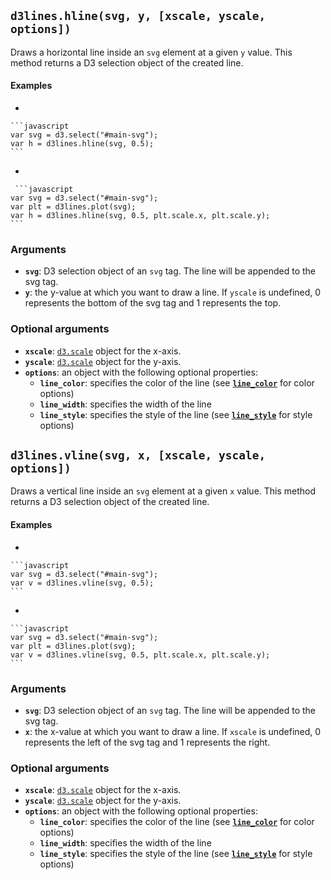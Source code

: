 ## <a name="hline"></a>`d3lines.hline(svg, y, [xscale, yscale, options])`

Draws a horizontal line inside an `svg` element at a given `y` value.
This method returns a D3 selection object of the created line.

#### Examples

- 

    ```javascript
    var svg = d3.select("#main-svg");
    var h = d3lines.hline(svg, 0.5);
    ```

-

     ```javascript
    var svg = d3.select("#main-svg");
    var plt = d3lines.plot(svg);
    var h = d3lines.hline(svg, 0.5, plt.scale.x, plt.scale.y);
    ```   

### Arguments

- **`svg`**: D3 selection object of an `svg` tag. The line will be appended to the svg tag.
- **`y`**: the y-value at which you want to draw a line. If `yscale` is undefined, 0 represents the bottom of the svg tag and 1 represents the top.

### Optional arguments

- **`xscale`**: [`d3.scale`](https://github.com/d3/d3-3.x-api-reference/blob/master/API-Reference.md#d3scale-scales) object for the x-axis. 
- **`yscale`**: [`d3.scale`](https://github.com/d3/d3-3.x-api-reference/blob/master/API-Reference.md#d3scale-scales) object for the y-axis.
- **`options`**: an object with the following optional properties:
    - **`line_color`**: specifies the color of the line (see [**`line_color`**](d3lines_plot_lines.md#plot_option_line_color) for color options)
    - **`line_width`**: specifies the width of the line
    - **`line_style`**: specifies the style of the line (see [**`line_style`**](d3lines_plot_lines.md#plot_option_line_style) for style options)

## <a name="vline"></a>`d3lines.vline(svg, x, [xscale, yscale, options])`

Draws a vertical line inside an `svg` element at a given `x` value.
This method returns a D3 selection object of the created line.

#### Examples

- 

    ```javascript
    var svg = d3.select("#main-svg");
    var v = d3lines.vline(svg, 0.5);
    ```

- 

    ```javascript
    var svg = d3.select("#main-svg");
    var plt = d3lines.plot(svg);
    var v = d3lines.vline(svg, 0.5, plt.scale.x, plt.scale.y);
    ```

### Arguments

- **`svg`**: D3 selection object of an `svg` tag. The line will be appended to the svg tag.
- **`x`**: the x-value at which you want to draw a line. If `xscale` is undefined, 0 represents the left of the svg tag and 1 represents the right.

### Optional arguments

- **`xscale`**: [`d3.scale`](https://github.com/d3/d3-3.x-api-reference/blob/master/API-Reference.md#d3scale-scales) object for the x-axis. 
- **`yscale`**: [`d3.scale`](https://github.com/d3/d3-3.x-api-reference/blob/master/API-Reference.md#d3scale-scales) object for the y-axis.
- **`options`**: an object with the following optional properties:
    - **`line_color`**: specifies the color of the line (see [**`line_color`**](d3lines_plot_lines.md#plot_option_line_color) for color options)
    - **`line_width`**: specifies the width of the line
    - **`line_style`**: specifies the style of the line (see [**`line_style`**](d3lines_plot_lines.md#plot_option_line_style) for style options)


    
